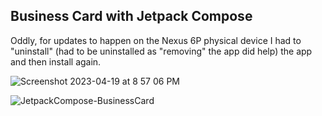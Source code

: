 ## Business Card with Jetpack Compose

Oddly, for updates to happen on the Nexus 6P physical device I had to "uninstall" (had to be uninstalled as "removing" the app did help) the app and then install again.

![Screenshot 2023-04-19 at 8 57 06 PM](https://user-images.githubusercontent.com/94663542/233236471-ea8fb58b-ac60-4ba5-94ae-a2942970394f.png)

![JetpackCompose-BusinessCard](https://user-images.githubusercontent.com/94663542/233236493-7ffc92f7-d86e-4fd6-b3b5-ce23204b6bcb.jpg)

